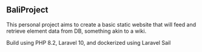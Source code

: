 ## BaliProject

This personal project aims to create a basic static website that will feed and retrieve element data from DB, something akin to a wiki.

Build using PHP 8.2, Laravel 10, and dockerized using Laravel Sail
